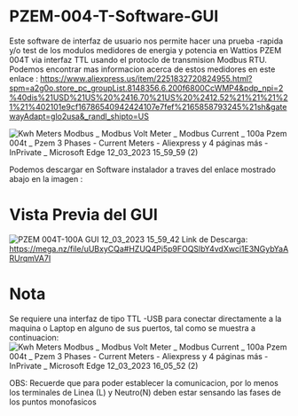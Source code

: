 # PZEM-004-T-Software-GUI
Este software de interfaz de usuario nos permite hacer una prueba -rapida y/o test de los modulos medidores de energia y potencia en Wattios PZEM 004T via interfaz TTL usando el protoclo de transmision Modbus RTU. Podemos encontrar mas informacion acerca de estos medidores en este enlace : https://www.aliexpress.us/item/2251832720824955.html?spm=a2g0o.store_pc_groupList.8148356.6.200f6800CcWMP4&pdp_npi=2%40dis%21USD%21US%20%2416.70%21US%20%2412.52%21%21%21%21%21%402101e9cf16786540942424107e7fef%2165858793245%21sh&gatewayAdapt=glo2usa&_randl_shipto=US

![Kwh Meters Modbus _ Modbus Volt Meter _ Modbus Current _ 100a Pzem 004t _ Pzem 3 Phases - Current Meters - Aliexpress y 4 páginas más -  InPrivate _ Microsoft​ Edge 12_03_2023 15_59_59 (2)](https://user-images.githubusercontent.com/106831539/224573460-57b4504d-4a7f-44b6-a7d0-ffc7f1bc79a0.png)

Podemos descargar en Software instalador a traves del enlace mostrado abajo en la imagen : 

# Vista Previa del GUI
![PZEM 004T-100A GUI 12_03_2023 15_59_42](https://user-images.githubusercontent.com/106831539/224573508-2d887a11-e3c0-43ef-8f26-c8f5831a5d81.png)
Link de Descarga: https://mega.nz/file/uUBxyCQa#HZUQ4Pi5p9FOQSlbY4vdXwci1E3NGybYaARUrqmVA7I

# Nota
Se requiere una interfaz de tipo TTL -USB para conectar directamente a la maquina o Laptop en alguno de sus puertos, tal como se muestra a continuacion:
![Kwh Meters Modbus _ Modbus Volt Meter _ Modbus Current _ 100a Pzem 004t _ Pzem 3 Phases - Current Meters - Aliexpress y 4 páginas más -  InPrivate _ Microsoft​ Edge 12_03_2023 16_05_52 (2)](https://user-images.githubusercontent.com/106831539/224573830-fcfad8a4-eaac-4305-a6dd-1e226a7fbb28.png)

OBS: Recuerde que para poder establecer la comunicacion, por lo menos los terminales de Linea (L) y Neutro(N) deben estar sensando las fases de los puntos monofasicos
